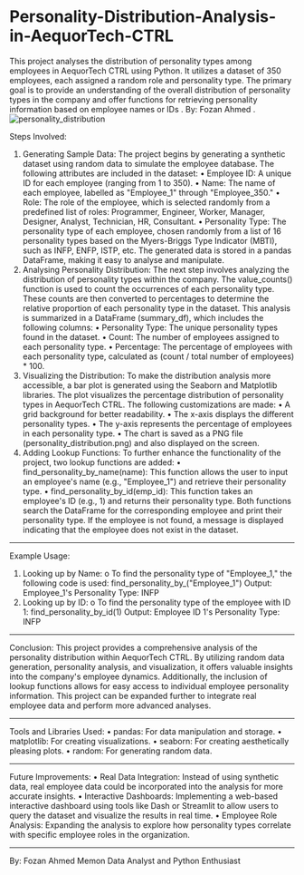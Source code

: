 # Personality-Distribution-Analysis-in-AequorTech-CTRL
This project analyses the distribution of personality types among employees in AequorTech CTRL using Python. It utilizes a dataset of 350 employees, each assigned a random role and personality type. The primary goal is to provide an understanding of the overall distribution of personality types in the company and offer functions for retrieving personality information based on employee names or IDs
.
By: Fozan Ahmed
.
![personality_distribution](https://github.com/user-attachments/assets/602874f2-9f98-41f2-858f-2646777f5993)

Steps Involved:
1. Generating Sample Data:
The project begins by generating a synthetic dataset using random data to simulate the employee database. The following attributes are included in the dataset:
•	Employee ID: A unique ID for each employee (ranging from 1 to 350).
•	Name: The name of each employee, labelled as "Employee_1" through "Employee_350."
•	Role: The role of the employee, which is selected randomly from a predefined list of roles: Programmer, Engineer, Worker, Manager, Designer, Analyst, Technician, HR, Consultant.
•	Personality Type: The personality type of each employee, chosen randomly from a list of 16 personality types based on the Myers-Briggs Type Indicator (MBTI), such as INFP, ENFP, ISTP, etc.
The generated data is stored in a pandas DataFrame, making it easy to analyse and manipulate.
2. Analysing Personality Distribution:
The next step involves analyzing the distribution of personality types within the company. The value_counts() function is used to count the occurrences of each personality type. These counts are then converted to percentages to determine the relative proportion of each personality type in the dataset. This analysis is summarized in a DataFrame (summary_df), which includes the following columns:
•	Personality Type: The unique personality types found in the dataset.
•	Count: The number of employees assigned to each personality type.
•	Percentage: The percentage of employees with each personality type, calculated as (count / total number of employees) * 100.
3. Visualizing the Distribution:
To make the distribution analysis more accessible, a bar plot is generated using the Seaborn and Matplotlib libraries. The plot visualizes the percentage distribution of personality types in AequorTech CTRL. The following customizations are made:
•	A grid background for better readability.
•	The x-axis displays the different personality types.
•	The y-axis represents the percentage of employees in each personality type.
•	The chart is saved as a PNG file (personality_distribution.png) and also displayed on the screen.
4. Adding Lookup Functions:
To further enhance the functionality of the project, two lookup functions are added:
•	find_personality_by_name(name): This function allows the user to input an employee's name (e.g., "Employee_1") and retrieve their personality type.
•	find_personality_by_id(emp_id): This function takes an employee's ID (e.g., 1) and returns their personality type.
Both functions search the DataFrame for the corresponding employee and print their personality type. If the employee is not found, a message is displayed indicating that the employee does not exist in the dataset.
________________________________________
Example Usage:
1.	Looking up by Name:
o	To find the personality type of "Employee_1," the following code is used:
find_personality_by_("Employee_1")
Output:
Employee_1's Personality Type: INFP
2.	Looking up by ID:
o	To find the personality type of the employee with ID 1:
find_personality_by_id(1)
Output:
Employee ID 1's Personality Type: INFP

________________________________________
Conclusion:
This project provides a comprehensive analysis of the personality distribution within AequorTech CTRL. By utilizing random data generation, personality analysis, and visualization, it offers valuable insights into the company's employee dynamics. Additionally, the inclusion of lookup functions allows for easy access to individual employee personality information. This project can be expanded further to integrate real employee data and perform more advanced analyses.
________________________________________
Tools and Libraries Used:
•	pandas: For data manipulation and storage.
•	matplotlib: For creating visualizations.
•	seaborn: For creating aesthetically pleasing plots.
•	random: For generating random data.

________________________________________
Future Improvements:
•	Real Data Integration: Instead of using synthetic data, real employee data could be incorporated into the analysis for more accurate insights.
•	Interactive Dashboards: Implementing a web-based interactive dashboard using tools like Dash or Streamlit to allow users to query the dataset and visualize the results in real time.
•	Employee Role Analysis: Expanding the analysis to explore how personality types correlate with specific employee roles in the organization.
________________________________________
By:
Fozan Ahmed Memon
Data Analyst and Python Enthusiast
